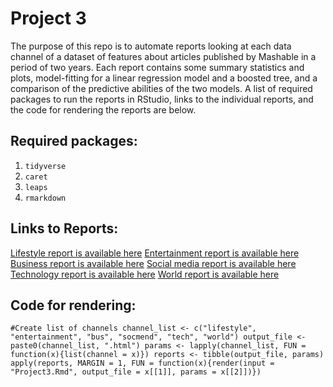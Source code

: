 # Project 3
The purpose of this repo is to automate reports looking at each data channel of a dataset of features about articles published by Mashable in a period of two years. Each report contains some summary statistics and plots, model-fitting for a linear regression model and a boosted tree, and a comparison of the predictive abilities of the two models. A list of required packages to run the reports in RStudio, links to the individual reports, and the code for rendering the reports are below.

## Required packages:  
  
1. `tidyverse`
2. `caret`
3. `leaps`
4. `rmarkdown`

## Links to Reports:
[Lifestyle report is available here](lifestyle.html)
[Entertainment report is available here](entertainment.html)
[Business report is available here](bus.html)
[Social media report is available here](socmed.html)
[Technology report is available here](tech.html)
[World report is available here](world.html)

## Code for rendering:
`#Create list of channels
channel_list <- c("lifestyle", "entertainment", "bus", "socmend", "tech", "world")
output_file <- paste0(channel_list, ".html")
params <- lapply(channel_list, FUN = function(x){list(channel = x)})
reports <- tibble(output_file, params)
apply(reports, MARGIN = 1, FUN = function(x){render(input = "Project3.Rmd", output_file = x[[1]], params = x[[2]])})`
